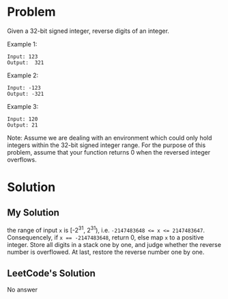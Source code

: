 # Problem
Given a 32-bit signed integer, reverse digits of an integer.

Example 1:
```
Input: 123
Output:  321
```
Example 2:
```
Input: -123
Output: -321
```
Example 3:
```
Input: 120
Output: 21
```
Note:
Assume we are dealing with an environment which could only hold integers within the 32-bit signed integer range. For the purpose of this problem, assume that your function returns 0 when the reversed integer overflows.

# Solution
## My Solution
the range of input `x` is [-2<sup>31</sup>, 2<sup>31</sup>), i.e. `-2147483648 <= x <= 2147483647`. Consequencely, if `x == -2147483648`, return 0, else map `x` to a positive integer. Store all digits in a stack one by one, and judge whether the reverse number is overflowed. At last, restore the reverse number one by one.

## LeetCode's Solution
No answer
